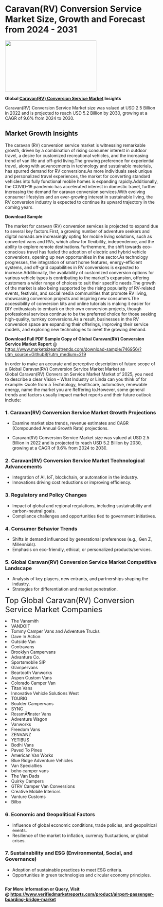 <H1>Caravan(RV) Conversion Service Market Size, Growth and Forecast from 2024 - 2031</H1><img class="aligncenter size-medium wp-image-584254" src="https://thirdeyenews.in/wp-content/uploads/2024/09/Global-Market-Research-300x168.jpeg" alt="" width="300" height="168" /><p><strong>Global&nbsp;<a href="https://www.marketsizeandtrends.com/download-sample/746956/?utm_source=Github8j?utm_medium=219">Caravan(RV) Conversion Service Market</a> Insights</strong></p><p>Caravan(RV) Conversion Service Market size was valued at USD 2.5 Billion in 2022 and is projected to reach USD 5.2 Billion by 2030, growing at a CAGR of 9.6% from 2024 to 2030.</p><p><h2>Market Growth Insights</h2> <p>The caravan (RV) conversion service market is witnessing remarkable growth, driven by a combination of rising consumer interest in outdoor travel, a desire for customized recreational vehicles, and the increasing trend of van life and off-grid living.The growing preference for experiential travel, along with advancements in technology and sustainable materials, has spurred demand for RV conversions.As more individuals seek unique and personalized travel experiences, the market for converting standard vehicles into fully functional mobile homes is expanding rapidly.Additionally, the COVID-19 pandemic has accelerated interest in domestic travel, further increasing the demand for caravan conversion services.With evolving consumer lifestyles and an ever-growing interest in sustainable living, the RV conversion industry is expected to continue its upward trajectory in the coming years.</p> <p><strong>Download Sample</strong></p> <p>The market for caravan (RV) conversion services is projected to expand due to several key factors.First, a growing number of adventure seekers and digital nomads are increasingly opting for mobile living solutions, such as converted vans and RVs, which allow for flexibility, independence, and the ability to explore remote destinations.Furthermore, the shift towards eco-conscious travel has fueled the adoption of electric and hybrid vehicle conversions, opening up new opportunities in the sector.As technology progresses, the integration of smart home features, energy-efficient systems, and off-grid capabilities in RV conversions is expected to increase.Additionally, the availability of customized conversion options for various vehicle types is contributing to the market's expansion, offering customers a wider range of choices to suit their specific needs.The growth of the market is also being supported by the rising popularity of RV-related events, festivals, and social media communities that promote RV living, showcasing conversion projects and inspiring new consumers.The accessibility of conversion kits and online tutorials is making it easier for DIY enthusiasts to embark on their own conversion projects, though professional services continue to be the preferred choice for those seeking high-quality, turnkey conversions.As a result, businesses in the RV conversion space are expanding their offerings, improving their service models, and exploring new technologies to meet the growing demand.<p><span class=""><strong>Download Full PDF Sample Copy of Global Caravan(RV) Conversion Service Market Report</strong> @ <a href="https://www.marketsizeandtrends.com/download-sample/746956/?utm_source=Github8j?utm_medium=219" target="_blank">https://www.marketsizeandtrends.com/download-sample/746956/?utm_source=Github8j?utm_medium=219</a></span></p><p>In order to make an accurate and perceptive description of future scope of a Global&nbsp;Caravan(RV) Conversion Service Market Market as Global&nbsp;Caravan(RV) Conversion Service Market Market of 2025, you need to describe a clear Vision &ndash; What Industry or Linda can you think of for example: Quote from a Technology, healthcare, automotive, renewable energy, name the market you are Reffering to.However, some general trends and factors usually impact market reports and their future outlook include:</p><h3>1.&nbsp;<strong>Caravan(RV) Conversion Service Market Growth Projections</strong></h3><ul><li>Examine market size trends, revenue estimates and CAGR (Compounded Annual Growth Rate) projections.</li><li><p>Caravan(RV) Conversion Service Market size was valued at USD 2.5 Billion in 2022 and is projected to reach USD 5.2 Billion by 2030, growing at a CAGR of 9.6% from 2024 to 2030.</p></li></ul><h3>2.&nbsp;<strong>Caravan(RV) Conversion Service Market Technological Advancements</strong></h3><ul><li>Integration of AI, IoT, blockchain, or automation in the industry.</li><li>Innovations driving cost reductions or improving efficiency.</li></ul><h3>3.&nbsp;<strong>Regulatory and Policy Changes</strong></h3><ul><li>Impact of global and regional regulations, including sustainability and carbon-neutral goals.</li><li>Compliance challenges and opportunities tied to government initiatives.</li></ul><h3>4.&nbsp;<strong>Consumer Behavior Trends</strong></h3><ul><li>Shifts in demand influenced by generational preferences (e.g., Gen Z, Millennials).</li><li>Emphasis on eco-friendly, ethical, or personalized products/services.</li></ul><h3>5.&nbsp;<strong>Global Caravan(RV) Conversion Service Market Competitive Landscape</strong></h3><ul><li>Analysis of key players, new entrants, and partnerships shaping the industry.</li><li>Strategies for differentiation and market penetration.</li></ul><p data-pm-slice="1 1 []"><span style="color: inherit; font-family: inherit; font-size: 25px;">Top Global Caravan(RV) Conversion Service Market Companies</span></p><div class="" data-test-id=""><p><li>The Vansmith</li><li> VANDOIT</li><li> Tommy Camper Vans and Adventure Trucks</li><li> Dave In Action</li><li> Outside Van</li><li> Contravans</li><li> Brooklyn Campervans</li><li> Advanture Co.</li><li> Sportsmobile SIP</li><li> Glampervans</li><li> Beartooth Vanworks</li><li> Aspen Custom Vans</li><li> Colorado Camper Van</li><li> Titan Vans</li><li> Innovative Vehicle Solutions West</li><li> TOURIG</li><li> Boulder Campervans</li><li> SYNC</li><li> RossmÃ¶nster Vans</li><li> Adventure Wagon</li><li> Vanworks</li><li> Freedom Vans</li><li> ZENVANZ</li><li> YETIBUS</li><li> Bodhi Vans</li><li> Paved To Pines</li><li> American Van Works</li><li> Blue Ridge Adventure Vehicles</li><li> Van Specialties</li><li> boho camper vans</li><li> The Van Dads</li><li> Quirky Campers</li><li> GTRV Camper Van Conversions</li><li> Creative Mobile Interiors</li><li> Vanture Customs</li><li> Bilbo</li></p></div><h3>6.&nbsp;<strong>Economic and Geopolitical Factors</strong></h3><ul><li>Influence of global economic conditions, trade policies, and geopolitical events.</li><li>Resilience of the market to inflation, currency fluctuations, or global crises.</li></ul><h3>7.&nbsp;<strong>Sustainability and ESG (Environmental, Social, and Governance)</strong></h3><ul><li>Adoption of sustainable practices to meet ESG criteria.</li><li>Opportunities in green technologies and circular economy principles.</li></ul><h2><strong style="font-size: 14px;">For More Information or Query, Visit @&nbsp;</strong><a style="background-color: #ffffff; font-size: 14px;" href="https://www.marketsizeandtrends.com/report/caravan-rv-conversion-service-market/" target="_blank">https://www.verifiedmarketreports.com/product/airport-passenger-boarding-bridge-market</a></h2>